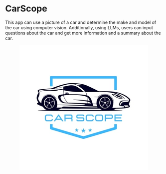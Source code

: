 # CarScope

This app can use a picture of a car and determine the make and model of the car using computer vision. Additionally, using LLMs, users can input questions about the car and get more information and a summary about the car.


<p align="center">
    <img src="images/carscope.jpg" alt="Alt Text">
</p>
